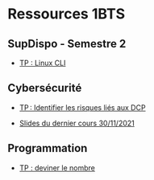 # Ressources 1BTS

## SupDispo - Semestre 2

- [TP : Linux CLI]()

## Cybersécurité

- [TP : Identifier les risques liés aux DCP](protection_dcp.md)

- [Slides du dernier cours 30/11/2021](cybersec_20211130.pdf)

## Programmation

- [TP : deviner le nombre](deviner.md)
